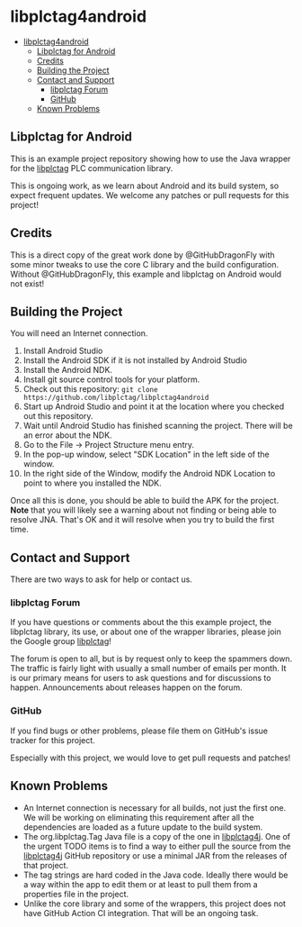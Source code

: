 # libplctag4android

- [libplctag4android](#libplctag4android)
  - [Libplctag for Android](#libplctag-for-android)
  - [Credits](#credits)
  - [Building the Project](#building-the-project)
  - [Contact and Support](#contact-and-support)
    - [libplctag Forum](#libplctag-forum)
    - [GitHub](#github)
  - [Known Problems](#known-problems)

## Libplctag for Android

This is an example project repository showing how to use the Java wrapper for the [libplctag](https://github.com/libplctag/libplctag) PLC communication library.

This is ongoing work, as we learn about Android and its build system, so expect frequent updates.  We welcome any patches or pull requests for this project!

## Credits

This is a direct copy of the great work done by @GitHubDragonFly with some minor tweaks to use the core C library and the build configuration.   Without @GitHubDragonFly, this example and libplctag on Android would not exist!

## Building the Project

You will need an Internet connection.

1. Install Android Studio
2. Install the Android SDK if it is not installed by Android Studio
3. Install the Android NDK.
4. Install git source control tools for your platform.
5. Check out this repository: `git clone https://github.com/libplctag/libplctag4android`
6. Start up Android Studio and point it at the location where you checked out this repository.
7. Wait until Android Studio has finished scanning the project.  There will be an error about the NDK.
8. Go to the File -> Project Structure menu entry.
9. In the pop-up window, select "SDK Location" in the left side of the window.
10. In the right side of the Window, modify the Android NDK Location to point to where you installed the NDK.

Once all this is done, you should be able to build the APK for the project.   **Note** that you will likely see a warning 
about not finding or being able to resolve JNA.   That's OK and it will resolve when you try to build the first time.

## Contact and Support

There are two ways to ask for help or contact us.

### libplctag Forum

If you have questions or comments about the this example project, the libplctag
library, its use, or about one of the wrapper libraries, please join the Google group
[libplctag](https://groups.google.com/forum/#!forum/libplctag)!

The forum is open to all, but is by request only to keep the spammers down.  The traffic is fairly
light with usually a small number of emails per month.  It is our primary means for users to
ask questions and for discussions to happen.   Announcements about releases happen on the forum.

### GitHub

If you find bugs or other problems, please file them on GitHub's issue tracker for
this project.

Especially with this project, we would love to get pull requests and patches!

## Known Problems

- An Internet connection is necessary for all builds, not just the first one.  We will be working on eliminating this requirement after all the dependencies are loaded as a future update to the build system.
- The org.libplctag.Tag Java file is a copy of the one in [libplctag4j](https://github.com/libplctag/libplctag4j).  One of the urgent TODO items is to find a way to either pull the source from the [libplctag4j](https://github.com/libplctag/libplctag4j) GitHub repository or use a minimal JAR from the releases of that project.
- The tag strings are hard coded in the Java code.   Ideally there would be a way within the app to edit them or at least to pull them from a properties file in the project.
- Unlike the core library and some of the wrappers, this project does not have GitHub Action CI integration.  That will be an ongoing task.
